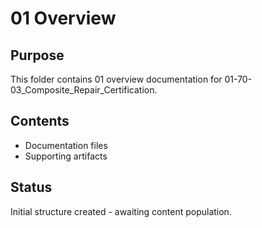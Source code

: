 # 01 Overview

## Purpose
This folder contains 01 overview documentation for 01-70-03_Composite_Repair_Certification.

## Contents
- Documentation files
- Supporting artifacts

## Status
Initial structure created - awaiting content population.
